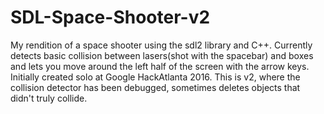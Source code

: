 # SDL-Space-Shooter-v2
My rendition of a space shooter using the sdl2 library and C++. Currently detects basic collision between lasers(shot with the spacebar) and boxes and lets you move around the left half of the screen with the arrow keys. Initially created solo at Google HackAtlanta 2016. This is v2, where the collision detector has been debugged, sometimes deletes objects that didn't truly collide.
